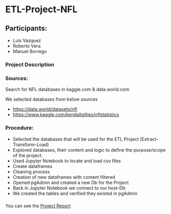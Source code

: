 # ETL-Project-NFL

## Participants:
- Luis Vazquez
- Roberto Vera
- Manuel Borrego

### Project Description



### Sources:

Search for NFL databases in kaggle.com & data.world.com

We selected databases from below sources

- https://data.world/datasets/nfl
- https://www.kaggle.com/kendallgillies/nflstatistics

### Procedure:

- Selected the databases that will be used for the ETL Project (Extract-Transform-Load)
- Explored databases, their content and logic to define the purpose/scope of the project.
- Used Jupyter Notebook to locate and load csv files
- Create dataframes
- Cleaning process 
- Creation of new dataframes with content filtered
- Opened pgAdmin and created a new Db for the Project
- Back in Jupyter Notebook we connect to our host-Db
- We created the tables and verified they existed in pgAdmin


###
You can see the [Project Report](https://docs.google.com/document/d/11p7Fv2TDa9G9dJfajHrj-REoDvdRHSiQsbXSKJVkAzs/edit)
